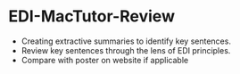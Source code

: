# EDI-MacTutor-Review

* Creating extractive summaries to identify key sentences.
* Review key sentences through the lens of EDI principles.
* Compare with poster on website if applicable
